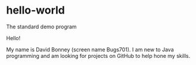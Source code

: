 # hello-world
The standard demo program

Hello!

My name is David Bonney (screen name Bugs701). I am new to Java programming and am looking for projects on GitHub to help hone my skills.
